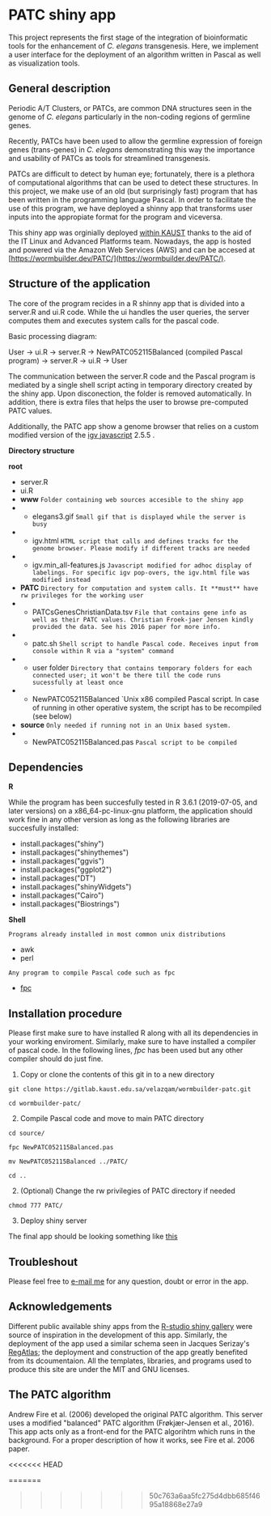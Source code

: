 # PATC shiny app

This project represents the first stage of the integration of bioinformatic tools for the enhancement of *C. elegans* transgenesis. Here, we implement a user interface for the deployment of an algorithm written in Pascal as well as visualization tools.

## General description

Periodic A/T Clusters, or PATCs, are common DNA structures seen in the genome of *C. elegans* particularly in the non-coding regions of germline genes. 

Recently, PATCs have been used to allow the germline expression of foreign genes (trans-genes) in *C. elegans* demonstrating this way the importance and usability of PATCs as tools for streamlined transgenesis.

PATCs are difficult to detect by human eye; fortunately, there is a plethora of computational algorithms that can be used to detect these structures. In this project, we make use of an old (but surprisingly fast) program that has been written in the programming language Pascal. In order to facilitate the use of this program, we have deployed a shinny app that transforms user inputs into the appropiate format for the program and viceversa. 

This shiny app was orginially deployed [within KAUST](https://wormbuilder.kaust.edu.sa/) thanks to the aid of the IT Linux and Advanced Platforms team. Nowadays, the app is hosted and powered via the Amazon Web Services (AWS) and can be accesed at [https://wormbuilder.dev/PATC/](https://wormbuilder.dev/PATC/).


## Structure of the application

The core of the program recides in a R shinny app that is divided into a server.R and ui.R code. While the ui handles the user queries, the server computes them and executes system calls for the pascal code.

Basic processing diagram:

User -> ui.R -> server.R -> NewPATC052115Balanced (compiled Pascal program) -> server.R -> ui.R -> User

The communication between the server.R code and the Pascal program is mediated by a single shell script acting in temporary directory created by the shiny app. Upon disconection, the folder is removed automatically.  In addition, there is extra files that helps the user to browse pre-computed PATC values.

Additionally, the PATC app show a genome browser that relies on a custom modified version of the [igv javascript](https://github.com/igvteam/igv.js/) 2.5.5 .

**Directory structure**

**root**
*   server.R
*   ui.R
*   **www** `Folder containing web sources accesible to the shiny app`
*   *   elegans3.gif `Small gif that is displayed while the server is busy`
*   *   igv.html `HTML script that calls and defines tracks for the genome browser. Please modify if different tracks are needed`
*   *   igv.min_all-features.js `Javascript modified for adhoc display of labelings. For specific igv pop-overs, the igv.html file was modified instead`
*  **PATC**     `Directory for computation and system calls. It **must** have rw privileges for the working user`
*  *    PATCsGenesChristianData.tsv `File that contains gene info as well as their PATC values. Christian Froek-jaer Jensen kindly provided the data. See his 2016 paper for more info.`
*  *    patc.sh    `Shell script to handle Pascal code. Receives input from console within R via a "system" command`
*  *    user folder    `Directory that contains temporary folders for each connected user; it won't be there till the code runs sucessfully at least once`
*  *    NewPATC052115Balanced    `Unix x86 compiled Pascal script. In case of running in other operative system, the script has to be recompiled (see below)
*  **source** `Only needed if running not in an Unix based system.`
*   *   NewPATC052115Balanced.pas   `Pascal script to be compiled`

## Dependencies
**R**

While the program has been succesfully tested in R 3.6.1 (2019-07-05, and later versions) on a x86_64-pc-linux-gnu platform, the application should work fine in any other version as long as the following libraries are succesfully installed:
*   install.packages("shiny")
*   install.packages("shinythemes")
*   install.packages("ggvis")
*   install.packages("ggplot2")
*   install.packages("DT")
*   install.packages("shinyWidgets")
*   install.packages("Cairo")
*   install.packages("Biostrings")

**Shell**

`Programs already installed in most common unix distributions`
*  awk
*  perl


`Any program to compile Pascal code such as fpc`

*   [fpc](https://www.freepascal.org/)

## Installation procedure

Please first make sure to have installed R along with all its dependencies in your working enviroment. Similarly, make sure to have installed a compiler of pascal code. In the following lines, *fpc* has been used but any other compiler should do just fine.

1. Copy or clone the contents of this git in to a new directory

`git clone https://gitlab.kaust.edu.sa/velazqam/wormbuilder-patc.git`

`cd wormbuilder-patc/`

2. Compile Pascal code and move to main PATC directory

`cd source/`

`fpc NewPATC052115Balanced.pas`

`mv NewPATC052115Balanced ../PATC/`

`cd ..`

2. (Optional) Change the rw privilegies of PATC directory if needed

`chmod 777 PATC/`

3. Deploy shiny server

The final app should be looking something like [this](https://wormbuilder.dev/PATC/)


## Troubleshout

Please feel free to [e-mail me](mailto:amhed.velazquez@kaust.edu.sa) for any question, doubt or error in the app.

## Acknowledgements

Different public available shiny apps from the [R-studio shiny gallery](https://shiny.rstudio.com/gallery/) were source of inspiration in the development of this app. Similarly, the deployment of the app used a similar schema seen in Jacques Serizay's [RegAtlas](https://github.com/js2264/RegAtlas); the deployment and construction of the app greatly benefited from its dcoumentaion. 
All the templates, libraries, and programs used to produce this site are under the MIT and GNU licenses.

## The PATC algorithm
Andrew Fire et al. (2006) developed the original PATC algorithm. This server uses a modified "balanced" PATC algorithm (Frøkjær-Jensen et al., 2016). This app acts only as a front-end for the PATC algorihtm which runs in the background. For a proper description of how it works, see Fire et al. 2006 paper.

<<<<<<< HEAD

=======
>>>>>>> 50c763a6aa5fc275d4dbb685f4695a18868e27a9
